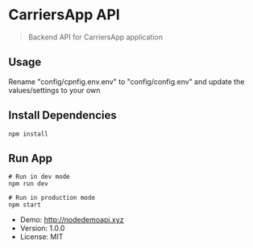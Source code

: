 
# CarriersApp API

> Backend API for CarriersApp application

## Usage

Rename "config/cpnfig.env.env" to "config/config.env" and update the values/settings to your own

## Install Dependencies

```
npm install
```

## Run App

```
# Run in dev mode
npm run dev

# Run in production mode
npm start
```

- Demo: http://nodedemoapi.xyz
- Version: 1.0.0
- License: MIT
